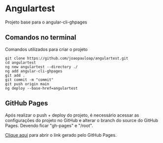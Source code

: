 # Angulartest

Projeto base para o angular-cli-ghpages

## Comandos no terminal

Comandos utilizados para criar o projeto

`git clone https://github.com/joaopauloap/angulartest.git`   
`cd angulartest`   
`ng new angulartest --directory ./`   
`ng add angular-cli-ghpages`     
`git add .`    
`git commit -m "commit"`    
`git push origin main`    
`ng deploy --base-href=angulartest`    

## GitHub Pages

Após realizar o push + deploy do projeto, é necessário acessar as configurações do projeto no GitHub e alterar o branch do source do GitHub Pages. Devendo ficar "gh-pages" e "/root".

[Clique aqui](https://joaopauloap.github.io/angulartest/) para abrir o link gerado pelo GitHub Pages.